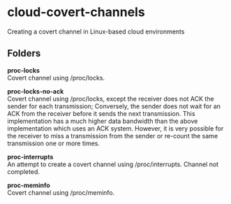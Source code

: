 # cloud-covert-channels
Creating a covert channel in Linux-based cloud environments

## Folders
**proc-locks**  
Covert channel using /proc/locks.  

**proc-locks-no-ack**  
Covert channel using /proc/locks, except the receiver does not ACK the sender for each transmission; Conversely, the sender
does not wait for an ACK from the receiver before it sends the next transmission. This implementation has a much higher data
bandwidth than the above implementation which uses an ACK system. However, it is very possible for the receiver to miss a transmission 
from the sender or re-count the same transmission one or more times.  

**proc-interrupts**  
An attempt to create a covert channel using /proc/interrupts. Channel not completed.  

**proc-meminfo**  
Covert channel using /proc/meminfo.
